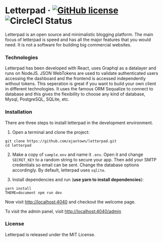 # Letterpad &middot; [![GitHub license](https://img.shields.io/badge/license-MIT-blue.svg)](https://github.com/ajaxtown/letterpad/blob/master/LICENSE) ![CircleCI Status](https://circleci.com/gh/ajaxtown/letterpad.svg?style=shield&circle-token=:circle-token)

Letterpad is an open source and minimalistic blogging platform. The main focus of letterpad is speed and has all the major features that you would need. It is not a software for building big commercial websites.

### Technologies

Letterpad has been developed with React, uses Graphql as a datalayer and runs on NodeJS. JSON WebTokens are used to validate authenticated users accessing the dashboard and the frontend is accessed independently without tokens. This seperation is great if you want to build your own client in different technologies. It uses the famous ORM Sequalize to connect to database and this gives the flexibility to choose any kind of database, Mysql, PostgreSQL, SQLite, etc.

### Installation

There are three steps to install letterpad in the development environment.

1.  Open a terminal and clone the project:

```
git clone https://github.com/ajaxtown/letterpad.git
cd letterpad
```

2.  Make a copy of `sample.env` and name it `.env`. Open it and change `SECRET_KEY` to a random string to secure your app. Then add your SMTP credentials so email can be sent. Change the database options accordingly. By default, letterpad uses `sqlite`.

3.  Install dependencies and run (**use yarn to install dependencies**):

```
yarn install
THEME=document npm run dev
```

Now visit [http://localhost:4040](http://localhost:4040) and checkout the welcome page.

To visit the admin panel, visit [http://localhost:4040/admin](http://localhost:4040/admin)

### License

Letterpad is released under the MIT License.
